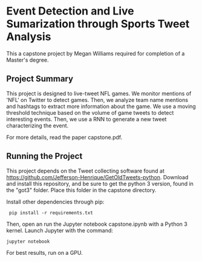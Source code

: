 # Event Detection and Live Sumarization through Sports Tweet Analysis
This a capstone project by Megan Williams required for completion of a Master's degree.

## Project Summary
This project is designed to live-tweet NFL games. We monitor mentions of 'NFL' on Twitter to detect games. Then, we analyze team name mentions and hashtags to extract more information about the game. We use a moving threshold technique based on the volume of game tweets to detect interesting events. Then, we use a RNN to generate a new tweet characterizing the event.

For more details, read the paper capstone.pdf. 

## Running the Project
This project depends on the Tweet collecting software found at https://github.com/Jefferson-Henrique/GetOldTweets-python. Download and install this repository, and be sure to get the python 3 version, found in the "got3" folder. Place this folder in the capstone directory.

Install other dependencies through pip:

``` pip install -r requirements.txt```

Then, open an run the Jupyter notebook capstone.ipynb with a Python 3 kernel. Launch Jupyter with the command:

```jupyter notebook```

 For best results, run on a GPU. 
